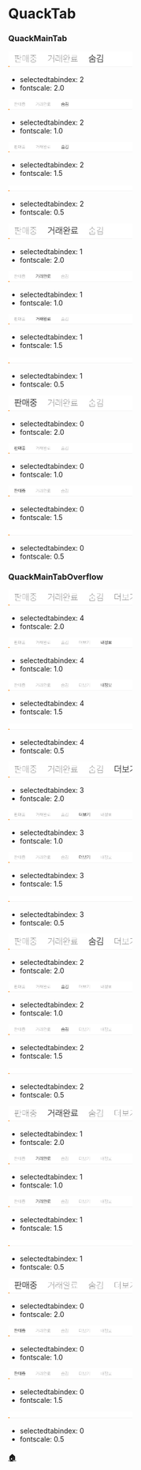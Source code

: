 # QuackTab

### QuackMainTab

<a href="team.duckie.quackquack.ui_QuackTab_QuackMainTab[2,2]_[selectedtabindex:2]-[fontscale:2.0].png"><img src="team.duckie.quackquack.ui_QuackTab_QuackMainTab[2,2]_[selectedtabindex:2]-[fontscale:2.0].png" width="50%"/></a>

- selectedtabindex: 2
- fontscale: 2.0

<a href="team.duckie.quackquack.ui_QuackTab_QuackMainTab[2,1]_[selectedtabindex:2]-[fontscale:1.0].png"><img src="team.duckie.quackquack.ui_QuackTab_QuackMainTab[2,1]_[selectedtabindex:2]-[fontscale:1.0].png" width="50%"/></a>

- selectedtabindex: 2
- fontscale: 1.0

<a href="team.duckie.quackquack.ui_QuackTab_QuackMainTab[2,1.5]_[selectedtabindex:2]-[fontscale:1.5].png"><img src="team.duckie.quackquack.ui_QuackTab_QuackMainTab[2,1.5]_[selectedtabindex:2]-[fontscale:1.5].png" width="50%"/></a>

- selectedtabindex: 2
- fontscale: 1.5

<a href="team.duckie.quackquack.ui_QuackTab_QuackMainTab[2,0.5]_[selectedtabindex:2]-[fontscale:0.5].png"><img src="team.duckie.quackquack.ui_QuackTab_QuackMainTab[2,0.5]_[selectedtabindex:2]-[fontscale:0.5].png" width="50%"/></a>

- selectedtabindex: 2
- fontscale: 0.5

<a href="team.duckie.quackquack.ui_QuackTab_QuackMainTab[1,2]_[selectedtabindex:1]-[fontscale:2.0].png"><img src="team.duckie.quackquack.ui_QuackTab_QuackMainTab[1,2]_[selectedtabindex:1]-[fontscale:2.0].png" width="50%"/></a>

- selectedtabindex: 1
- fontscale: 2.0

<a href="team.duckie.quackquack.ui_QuackTab_QuackMainTab[1,1]_[selectedtabindex:1]-[fontscale:1.0].png"><img src="team.duckie.quackquack.ui_QuackTab_QuackMainTab[1,1]_[selectedtabindex:1]-[fontscale:1.0].png" width="50%"/></a>

- selectedtabindex: 1
- fontscale: 1.0

<a href="team.duckie.quackquack.ui_QuackTab_QuackMainTab[1,1.5]_[selectedtabindex:1]-[fontscale:1.5].png"><img src="team.duckie.quackquack.ui_QuackTab_QuackMainTab[1,1.5]_[selectedtabindex:1]-[fontscale:1.5].png" width="50%"/></a>

- selectedtabindex: 1
- fontscale: 1.5

<a href="team.duckie.quackquack.ui_QuackTab_QuackMainTab[1,0.5]_[selectedtabindex:1]-[fontscale:0.5].png"><img src="team.duckie.quackquack.ui_QuackTab_QuackMainTab[1,0.5]_[selectedtabindex:1]-[fontscale:0.5].png" width="50%"/></a>

- selectedtabindex: 1
- fontscale: 0.5

<a href="team.duckie.quackquack.ui_QuackTab_QuackMainTab[0,2]_[selectedtabindex:0]-[fontscale:2.0].png"><img src="team.duckie.quackquack.ui_QuackTab_QuackMainTab[0,2]_[selectedtabindex:0]-[fontscale:2.0].png" width="50%"/></a>

- selectedtabindex: 0
- fontscale: 2.0

<a href="team.duckie.quackquack.ui_QuackTab_QuackMainTab[0,1]_[selectedtabindex:0]-[fontscale:1.0].png"><img src="team.duckie.quackquack.ui_QuackTab_QuackMainTab[0,1]_[selectedtabindex:0]-[fontscale:1.0].png" width="50%"/></a>

- selectedtabindex: 0
- fontscale: 1.0

<a href="team.duckie.quackquack.ui_QuackTab_QuackMainTab[0,1.5]_[selectedtabindex:0]-[fontscale:1.5].png"><img src="team.duckie.quackquack.ui_QuackTab_QuackMainTab[0,1.5]_[selectedtabindex:0]-[fontscale:1.5].png" width="50%"/></a>

- selectedtabindex: 0
- fontscale: 1.5

<a href="team.duckie.quackquack.ui_QuackTab_QuackMainTab[0,0.5]_[selectedtabindex:0]-[fontscale:0.5].png"><img src="team.duckie.quackquack.ui_QuackTab_QuackMainTab[0,0.5]_[selectedtabindex:0]-[fontscale:0.5].png" width="50%"/></a>

- selectedtabindex: 0
- fontscale: 0.5

### QuackMainTabOverflow

<a href="team.duckie.quackquack.ui_QuackTab_QuackMainTabOverflow[4,2]_[selectedtabindex:4]-[fontscale:2.0].png"><img src="team.duckie.quackquack.ui_QuackTab_QuackMainTabOverflow[4,2]_[selectedtabindex:4]-[fontscale:2.0].png" width="50%"/></a>

- selectedtabindex: 4
- fontscale: 2.0

<a href="team.duckie.quackquack.ui_QuackTab_QuackMainTabOverflow[4,1]_[selectedtabindex:4]-[fontscale:1.0].png"><img src="team.duckie.quackquack.ui_QuackTab_QuackMainTabOverflow[4,1]_[selectedtabindex:4]-[fontscale:1.0].png" width="50%"/></a>

- selectedtabindex: 4
- fontscale: 1.0

<a href="team.duckie.quackquack.ui_QuackTab_QuackMainTabOverflow[4,1.5]_[selectedtabindex:4]-[fontscale:1.5].png"><img src="team.duckie.quackquack.ui_QuackTab_QuackMainTabOverflow[4,1.5]_[selectedtabindex:4]-[fontscale:1.5].png" width="50%"/></a>

- selectedtabindex: 4
- fontscale: 1.5

<a href="team.duckie.quackquack.ui_QuackTab_QuackMainTabOverflow[4,0.5]_[selectedtabindex:4]-[fontscale:0.5].png"><img src="team.duckie.quackquack.ui_QuackTab_QuackMainTabOverflow[4,0.5]_[selectedtabindex:4]-[fontscale:0.5].png" width="50%"/></a>

- selectedtabindex: 4
- fontscale: 0.5

<a href="team.duckie.quackquack.ui_QuackTab_QuackMainTabOverflow[3,2]_[selectedtabindex:3]-[fontscale:2.0].png"><img src="team.duckie.quackquack.ui_QuackTab_QuackMainTabOverflow[3,2]_[selectedtabindex:3]-[fontscale:2.0].png" width="50%"/></a>

- selectedtabindex: 3
- fontscale: 2.0

<a href="team.duckie.quackquack.ui_QuackTab_QuackMainTabOverflow[3,1]_[selectedtabindex:3]-[fontscale:1.0].png"><img src="team.duckie.quackquack.ui_QuackTab_QuackMainTabOverflow[3,1]_[selectedtabindex:3]-[fontscale:1.0].png" width="50%"/></a>

- selectedtabindex: 3
- fontscale: 1.0

<a href="team.duckie.quackquack.ui_QuackTab_QuackMainTabOverflow[3,1.5]_[selectedtabindex:3]-[fontscale:1.5].png"><img src="team.duckie.quackquack.ui_QuackTab_QuackMainTabOverflow[3,1.5]_[selectedtabindex:3]-[fontscale:1.5].png" width="50%"/></a>

- selectedtabindex: 3
- fontscale: 1.5

<a href="team.duckie.quackquack.ui_QuackTab_QuackMainTabOverflow[3,0.5]_[selectedtabindex:3]-[fontscale:0.5].png"><img src="team.duckie.quackquack.ui_QuackTab_QuackMainTabOverflow[3,0.5]_[selectedtabindex:3]-[fontscale:0.5].png" width="50%"/></a>

- selectedtabindex: 3
- fontscale: 0.5

<a href="team.duckie.quackquack.ui_QuackTab_QuackMainTabOverflow[2,2]_[selectedtabindex:2]-[fontscale:2.0].png"><img src="team.duckie.quackquack.ui_QuackTab_QuackMainTabOverflow[2,2]_[selectedtabindex:2]-[fontscale:2.0].png" width="50%"/></a>

- selectedtabindex: 2
- fontscale: 2.0

<a href="team.duckie.quackquack.ui_QuackTab_QuackMainTabOverflow[2,1]_[selectedtabindex:2]-[fontscale:1.0].png"><img src="team.duckie.quackquack.ui_QuackTab_QuackMainTabOverflow[2,1]_[selectedtabindex:2]-[fontscale:1.0].png" width="50%"/></a>

- selectedtabindex: 2
- fontscale: 1.0

<a href="team.duckie.quackquack.ui_QuackTab_QuackMainTabOverflow[2,1.5]_[selectedtabindex:2]-[fontscale:1.5].png"><img src="team.duckie.quackquack.ui_QuackTab_QuackMainTabOverflow[2,1.5]_[selectedtabindex:2]-[fontscale:1.5].png" width="50%"/></a>

- selectedtabindex: 2
- fontscale: 1.5

<a href="team.duckie.quackquack.ui_QuackTab_QuackMainTabOverflow[2,0.5]_[selectedtabindex:2]-[fontscale:0.5].png"><img src="team.duckie.quackquack.ui_QuackTab_QuackMainTabOverflow[2,0.5]_[selectedtabindex:2]-[fontscale:0.5].png" width="50%"/></a>

- selectedtabindex: 2
- fontscale: 0.5

<a href="team.duckie.quackquack.ui_QuackTab_QuackMainTabOverflow[1,2]_[selectedtabindex:1]-[fontscale:2.0].png"><img src="team.duckie.quackquack.ui_QuackTab_QuackMainTabOverflow[1,2]_[selectedtabindex:1]-[fontscale:2.0].png" width="50%"/></a>

- selectedtabindex: 1
- fontscale: 2.0

<a href="team.duckie.quackquack.ui_QuackTab_QuackMainTabOverflow[1,1]_[selectedtabindex:1]-[fontscale:1.0].png"><img src="team.duckie.quackquack.ui_QuackTab_QuackMainTabOverflow[1,1]_[selectedtabindex:1]-[fontscale:1.0].png" width="50%"/></a>

- selectedtabindex: 1
- fontscale: 1.0

<a href="team.duckie.quackquack.ui_QuackTab_QuackMainTabOverflow[1,1.5]_[selectedtabindex:1]-[fontscale:1.5].png"><img src="team.duckie.quackquack.ui_QuackTab_QuackMainTabOverflow[1,1.5]_[selectedtabindex:1]-[fontscale:1.5].png" width="50%"/></a>

- selectedtabindex: 1
- fontscale: 1.5

<a href="team.duckie.quackquack.ui_QuackTab_QuackMainTabOverflow[1,0.5]_[selectedtabindex:1]-[fontscale:0.5].png"><img src="team.duckie.quackquack.ui_QuackTab_QuackMainTabOverflow[1,0.5]_[selectedtabindex:1]-[fontscale:0.5].png" width="50%"/></a>

- selectedtabindex: 1
- fontscale: 0.5

<a href="team.duckie.quackquack.ui_QuackTab_QuackMainTabOverflow[0,2]_[selectedtabindex:0]-[fontscale:2.0].png"><img src="team.duckie.quackquack.ui_QuackTab_QuackMainTabOverflow[0,2]_[selectedtabindex:0]-[fontscale:2.0].png" width="50%"/></a>

- selectedtabindex: 0
- fontscale: 2.0

<a href="team.duckie.quackquack.ui_QuackTab_QuackMainTabOverflow[0,1]_[selectedtabindex:0]-[fontscale:1.0].png"><img src="team.duckie.quackquack.ui_QuackTab_QuackMainTabOverflow[0,1]_[selectedtabindex:0]-[fontscale:1.0].png" width="50%"/></a>

- selectedtabindex: 0
- fontscale: 1.0

<a href="team.duckie.quackquack.ui_QuackTab_QuackMainTabOverflow[0,1.5]_[selectedtabindex:0]-[fontscale:1.5].png"><img src="team.duckie.quackquack.ui_QuackTab_QuackMainTabOverflow[0,1.5]_[selectedtabindex:0]-[fontscale:1.5].png" width="50%"/></a>

- selectedtabindex: 0
- fontscale: 1.5

<a href="team.duckie.quackquack.ui_QuackTab_QuackMainTabOverflow[0,0.5]_[selectedtabindex:0]-[fontscale:0.5].png"><img src="team.duckie.quackquack.ui_QuackTab_QuackMainTabOverflow[0,0.5]_[selectedtabindex:0]-[fontscale:0.5].png" width="50%"/></a>

- selectedtabindex: 0
- fontscale: 0.5

#### [🏠](README.md)